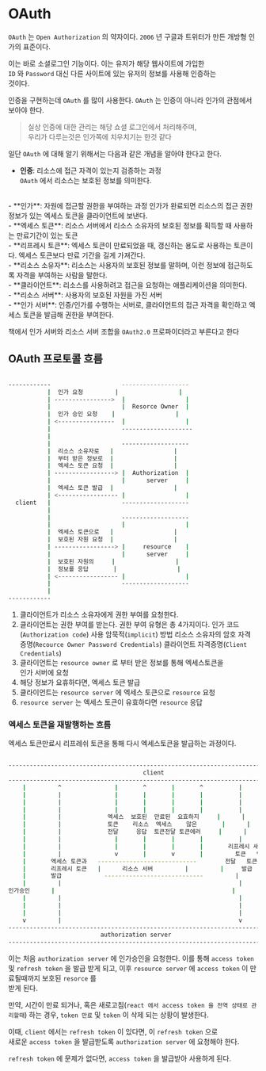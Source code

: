 # OAuth

`OAuth` 는 `Open Authorization` 의 약자이다.
`2006` 년 구글과 트위터가 만든 개방형 인가의 표준이다.

이는 바로 소셜로그인 기능이다. 이는 유저가 해당 웹사이트에 가입한  
`ID` 와 `Password` 대신 다른 사이트에 있는 유저의 정보를 사용해 인증하는  
것이다.

인증을 구현하는데 `OAuth` 를 많이 사용한다.
`OAuth` 는 인증이 아니라 인가의 관점에서 보아야 한다.

> 실상 인증에 대한 관리는 해당 쇼셜 로그인에서 처리해주며,  
우리가 다루는것은 인가쪽에 치우치기는 한것 같다

일단 `OAuth` 에 대해 알기 위해서는 다음과 같은 개념을 알아야 한다고 한다.

- **인증**: 리소스에 접근 자격이 있는지 검증하는 과정  
`OAuth` 에서 리소스는 보호된 정보를 의미한다.
<br/>
- **인가**: 자원에 접근할 권한을 부여하는 과정  
인가가 완료되면 리소스의 접근 권한 정보가 있는 엑세스 토큰을 클라이언트에 보낸다.
<br/>
- **엑세스 토큰**: 리소스 서버에서 리소스 소유자의 보호된 정보를 획득할 때  
사용하는 만료기간이 있는 토큰
<br/>
- **리프레시 토큰**: 엑세스 토큰이 만료되었을 때, 갱신하는 용도로 사용하는  
토큰이다. 엑세스 토큰보다 만료 기간을 길게 가져간다.
<br/>
- **리소스 소유자**: 리소스는 사용자의 보호된 정보를 말하며, 이런 정보에  
접근하도록 자격을 부여하는 사람을 말한다.
<br/>
- **클라이언트**: 리소스를 사용하려고 접근을 요청하는 애플리케이션을 의미한다.
<br/>
- **리소스 서버**: 사용자의 보호된 자원을 가진 서버
<br/>
- **인가 서버**: 인증/인가를 수행하는 서버로, 클라이언트의 접근 자격을  
확인하고 엑세스 토큰을 발급해 권한을 부여한다.

책에서 인가 서버와 리소스 서버 조합을 `OAuth2.0` 프로파이더라고 부른다고 한다

## OAuth 프로토콜 흐름

```sh

------------                    -------------------
           |  인가 요청         |                 |
           | ---------------->  |                 |
           |                    |  Resorce Owner  |
           |  인가 승인 요청    |                 |
           | <----------------  |                 |
           |                    --------------------
           |
           |                    -------------------
           |  리소스 소유자로   |                 |
           |  부터 받은 정보로  |                 | 
           |  엑세스 토큰 요청  |                 |
           | -----------------> |  Authorization  |
           |                    |      server     |
           |  엑세스 토큰 발급  |                 |
           | <----------------- |                 |
  client   |                    -------------------
           |
           |                    -------------------
           |                    |                 |
           |  엑세스 토큰으로   |                 | 
           |  보호된 자원 요청  |                 |
           | -----------------> |     resource    |
           |                    |      server     |
           |  보호된 자원의     |                 |
           |  정보를 응답       |                 |
           | <----------------- |                 |
           |                    -------------------
           |
------------
```

1. 클라이언트가 리소스 소유자에게 권한 부여를 요청한다.
2. 클라이언트는 권한 부여를 받는다. 권한 부여 유형은 총 4가지이다.
인가 코드(`Authorization code`) 사용
암묵적(`implicit`) 방법
리소스 소유자의 암호 자격 증명(`Recource Owner Password Credentials`)
클라이언트 자격증명(`Client Credentials`)
3. 클라이언트는 `resource owner` 로 부터 받은 정보를 통해 엑세스토큰을  
인가 서버에 요청
4. 해당 정보가 요휴하다면, 엑세스 토큰 발급
5. 클라이언트는 `resource server` 에 엑세스 토큰으로 `resource` 요청
6. `resource server` 는 엑세스 토큰이 유효하다면 `resource` 응답

### 엑세스 토큰을 재발행하는 흐름

엑세스 토큰만료시 리프레쉬 토큰을 통해 다시 엑세스토큰을 발급하는 과정이다.

```sh

---------------------------------------------------------------------------
                                      client
---------------------------------------------------------------------------
    |         ^               |       ^       |       ^          |      ^
    |         |               |       |       |       |          |      |
    |         |               |       |       |       |          |      |
    |         |               |       |       |       |          |      |
    |         |             엑세스  보호된  만료된  요효하지     |      |
    |         |             토큰    리소스  엑세스    않은       |      |
    |         |             전달     응답  토큰전달 토큰에러     |      |
    |         |               |       |       |       |          |      |
    |         |               |       |       |       |       리프레시 새로운
    |         |               v       |       v       |         토큰   엑세스
    |       엑세스 토큰과   ----------------------------        전달   토큰
    |       리프레시 토큰   |      리소스 서버         |         |     발급
    |       발급            ----------------------------         |      |
    |         |                                                  |      |
인가승인      |                                                  |      |
    |         |                                                  |      |
    |         |                                                  |      |
    |         |                                                  |      |
    v         |                                                  v      |
---------------------------------------------------------------------------
                          authorization server
---------------------------------------------------------------------------

```

이는 처음 `authorization server` 에 인가승인을 요청한다.
이를 통해 `access token` 및 `refresh token` 을 발급 받게 되고,
이후 `resource server` 에 `access token` 이 만료될때까지 보호된 `resorce` 를  
받게 된다.

만약, 시간이 만료 되거나, 혹은 새로고침(`react 에서 access token 을 전역 상태로 관리할때`) 하는 경우, `token 만료` 및 `token` 이 삭제 되는 상황이 발생한다.

이때, `client` 에서는 `refresh token` 이 있다면, 이 `refresh token` 으로  
새로운 `access token` 을 발급받도록 `authorization server` 에 요청해야 한다.

`refresh token` 에 문제가 없다면, `access token` 을 발급받아 사용하게 된다.
